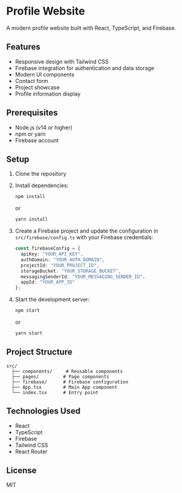 # Profile Website

A modern profile website built with React, TypeScript, and Firebase.

## Features

- Responsive design with Tailwind CSS
- Firebase integration for authentication and data storage
- Modern UI components
- Contact form
- Project showcase
- Profile information display

## Prerequisites

- Node.js (v14 or higher)
- npm or yarn
- Firebase account

## Setup

1. Clone the repository
2. Install dependencies:
   ```bash
   npm install
   ```
   or
   ```bash
   yarn install
   ```

3. Create a Firebase project and update the configuration in `src/firebase/config.ts` with your Firebase credentials:
   ```typescript
   const firebaseConfig = {
     apiKey: "YOUR_API_KEY",
     authDomain: "YOUR_AUTH_DOMAIN",
     projectId: "YOUR_PROJECT_ID",
     storageBucket: "YOUR_STORAGE_BUCKET",
     messagingSenderId: "YOUR_MESSAGING_SENDER_ID",
     appId: "YOUR_APP_ID"
   };
   ```

4. Start the development server:
   ```bash
   npm start
   ```
   or
   ```bash
   yarn start
   ```

## Project Structure

```
src/
  ├── components/     # Reusable components
  ├── pages/         # Page components
  ├── firebase/      # Firebase configuration
  ├── App.tsx        # Main App component
  └── index.tsx      # Entry point
```

## Technologies Used

- React
- TypeScript
- Firebase
- Tailwind CSS
- React Router

## License

MIT 